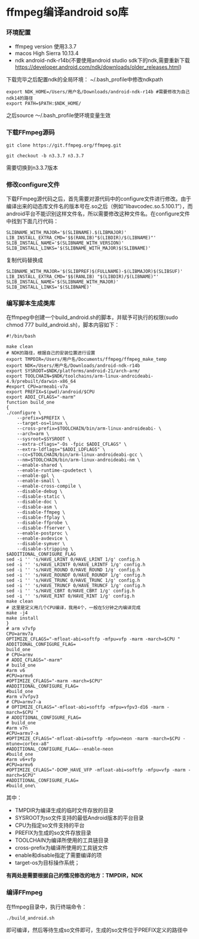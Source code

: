 # ffmpeg编译android so库

### 环境配置
- ffmpeg version 使用3.3.7
- macos High Sierra 10.13.4
- ndk android-ndk-r14b(不要使用android studio sdk下的ndk,需要重新下载 https://developer.android.com/ndk/downloads/older_releases.html)

下载完毕之后配置ndk的全局环境：
~/.bash_profile中修改ndkpath
```
export NDK_HOME=/Users/用户名/Downloads/android-ndk-r14b #需要修改为自己ndk14的路径
export PATH=$PATH:$NDK_HOME/
```
之后source ～/.bash_profile使环境变量生效

### 下载FFmpeg源码
```
git clone https://git.ffmpeg.org/ffmpeg.git

git checkout -b n3.3.7 n3.3.7
```
需要切换到n3.3.7版本
### 修改configure文件
下载FFmpeg源代码之后，首先需要对源代码中的configure文件进行修改。由于编译出来的动态库文件名的版本号在.so之后（例如“libavcodec.so.5.100.1”），而android平台不能识别这样文件名，所以需要修改这种文件名。在configure文件中找到下面几行代码：
```
SLIBNAME_WITH_MAJOR='$(SLIBNAME).$(LIBMAJOR)'
LIB_INSTALL_EXTRA_CMD='$$(RANLIB)"$(LIBDIR)/$(LIBNAME)"'
SLIB_INSTALL_NAME='$(SLIBNAME_WITH_VERSION)'
SLIB_INSTALL_LINKS='$(SLIBNAME_WITH_MAJOR)$(SLIBNAME)'
```
复制代码替换成
```
SLIBNAME_WITH_MAJOR='$(SLIBPREF)$(FULLNAME)-$(LIBMAJOR)$(SLIBSUF)'
LIB_INSTALL_EXTRA_CMD='$$(RANLIB) "$(LIBDIR)/$(LIBNAME)"'
SLIB_INSTALL_NAME='$(SLIBNAME_WITH_MAJOR)'
SLIB_INSTALL_LINKS='$(SLIBNAME)'
```
### 编写脚本生成类库
在ffmpeg中创建一个build_android.sh的脚本，并赋予可执行的权限(sudo chmod 777 build_android.sh)，脚本内容如下：
```
#!/bin/bash

make clean
# NDK的路径，根据自己的安装位置进行设置
export TMPDIR=/Users/用户名/Documents/ffmpeg/ffmpeg_make_temp
export NDK=/Users/用户名/Downloads/android-ndk-r14b
export SYSROOT=$NDK/platforms/android-21/arch-arm/
export TOOLCHAIN=$NDK/toolchains/arm-linux-androideabi-4.9/prebuilt/darwin-x86_64
#export CPU=armeabi-v7a
export PREFIX=$(pwd)/android/$CPU
export ADDI_CFLAGS="-marm"
function build_one
{
./configure \
    --prefix=$PREFIX \
    --target-os=linux \
    --cross-prefix=$TOOLCHAIN/bin/arm-linux-androideabi- \
    --arch=arm \
    --sysroot=$SYSROOT \
    --extra-cflags="-Os -fpic $ADDI_CFLAGS" \
    --extra-ldflags="$ADDI_LDFLAGS" \
    --cc=$TOOLCHAIN/bin/arm-linux-androideabi-gcc \
    --nm=$TOOLCHAIN/bin/arm-linux-androideabi-nm \
    --enable-shared \
    --enable-runtime-cpudetect \
    --enable-gpl \
    --enable-small \
    --enable-cross-compile \
    --disable-debug \
    --disable-static \
    --disable-doc \
    --disable-asm \
    --disable-ffmpeg \
    --disable-ffplay \
    --disable-ffprobe \
    --disable-ffserver \
    --enable-postproc \
    --enable-avdevice \
    --disable-symver \
    --disable-stripping \
$ADDITIONAL_CONFIGURE_FLAG
sed -i '' 's/HAVE_LRINT 0/HAVE_LRINT 1/g' config.h
sed -i '' 's/HAVE_LRINTF 0/HAVE_LRINTF 1/g' config.h
sed -i '' 's/HAVE_ROUND 0/HAVE_ROUND 1/g' config.h
sed -i '' 's/HAVE_ROUNDF 0/HAVE_ROUNDF 1/g' config.h
sed -i '' 's/HAVE_TRUNC 0/HAVE_TRUNC 1/g' config.h
sed -i '' 's/HAVE_TRUNCF 0/HAVE_TRUNCF 1/g' config.h
sed -i '' 's/HAVE_CBRT 0/HAVE_CBRT 1/g' config.h
sed -i '' 's/HAVE_RINT 0/HAVE_RINT 1/g' config.h
make clean
# 这里是定义用几个CPU编译，我用4个，一般在5分钟之内编译完成
make -j4
make install
}
# arm v7vfp
CPU=armv7a
OPTIMIZE_CFLAGS="-mfloat-abi=softfp -mfpu=vfp -marm -march=$CPU "
ADDITIONAL_CONFIGURE_FLAG=
build_one
# CPU=armv
# ADDI_CFLAGS="-marm"
# build_one
#arm v6
#CPU=armv6
#OPTIMIZE_CFLAGS="-marm -march=$CPU"
#ADDITIONAL_CONFIGURE_FLAG=
#build_one
#arm v7vfpv3
# CPU=armv7-a
# OPTIMIZE_CFLAGS="-mfloat-abi=softfp -mfpu=vfpv3-d16 -marm -march=$CPU "
# ADDITIONAL_CONFIGURE_FLAG=
# build_one
#arm v7n
#CPU=armv7-a
#OPTIMIZE_CFLAGS="-mfloat-abi=softfp -mfpu=neon -marm -march=$CPU -mtune=cortex-a8"
#ADDITIONAL_CONFIGURE_FLAG=--enable-neon
#build_one
#arm v6+vfp
#CPU=armv6
#OPTIMIZE_CFLAGS="-DCMP_HAVE_VFP -mfloat-abi=softfp -mfpu=vfp -marm -march=$CPU"
#ADDITIONAL_CONFIGURE_FLAG=
#build_one\
```

其中：

- TMPDIR为编译生成的临时文件存放的目录
- SYSROOT为so文件支持的最低Android版本的平台目录
- CPU为指定so文件支持的平台
- PREFIX为生成的so文件存放目录
- TOOLCHAIN为编译所使用的工具链目录
- cross-prefix为编译所使用的工具链文件
- enable和disable指定了需要编译的项
- target-os为目标操作系统；

**有两处是需要根据自己的情况修改的地方：TMPDIR，NDK**
### 编译FFmpeg
在ffmpeg目录中，执行终端命令：
```
./build_android.sh
```

即可编译，然后等待生成so文件即可，生成的so文件位于PREFIX定义的路径中

